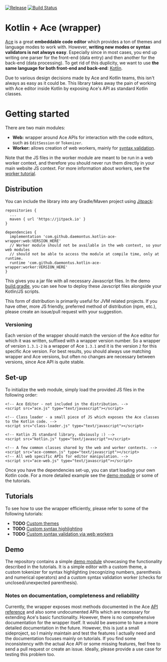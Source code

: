 [![Release](https://jitpack.io/v/daemontus/kotlin-ace-wrapper.svg)](https://jitpack.io/#daemontus/kotlin-ace-wrapper)
[![Build Status](https://travis-ci.org/daemontus/kotlin-ace-wrapper.svg?branch=master)](https://travis-ci.org/daemontus/kotlin-ace-wrapper)

# Kotlin + Ace (wrapper)

[Ace](https://ace.c9.io/) is a great **embeddable code editor** which provides a ton of themes and language modes to work with. However, **writing new modes or syntax validators is not always easy**. Especially since in most cases, you end up writing one parser for the front-end (data entry) and then another for the back-end (data processing). To get rid of this duplicity, we want to use **the same language for both front-end and back-end**: [Kotlin](http://kotlinlang.org/). 

Due to various design decisions made by Ace and Kotlin teams, this isn't always as easy as it could be. This library takes away the pain of working with Ace editor inside Kotlin by exposing Ace's API as standard Kotlin classes.

# Getting started

There are two main modules: 
 - **Web:** wrapper around Ace APIs for interaction with the code editors, such as `EditSession` or `Tokenizer`.
 - **Worker:** allows creation of web workers, mainly for [syntax validation](https://github.com/ajaxorg/ace/wiki/Syntax-validation).

Note that the JS files in the worker module are meant to be run in a web worker context, and therefore you should never run them directly in your main website JS context. For more information about workers, see the [worker tutorial](https://github.com/daemontus/kotlin-ace-wrapper/wiki/Syntax-validation-using-workers).

## Distribution

You can include the library into any Gradle/Maven project using [Jitpack](https://jitpack.io/#daemontus/kotlin-ace-wrapper):

```
repositories {
  ...
  maven { url 'https://jitpack.io' }
}

dependencies {
  implementation 'com.github.daemontus.kotlin-ace-wrapper:web:VERSION_HERE'
  // Worker module should not be available in the web context, so your web modules 
  // should not be able to access the module at compile time, only at runtime.
  runtime 'com.github.daemontus.kotlin-ace-wrapper:worker:VERSION_HERE'  
}
```

This gives you a jar file with all necessary Javascript files. In the demo [build.gradle](https://github.com/daemontus/kotlin-ace-wrapper/blob/master/demo/build.gradle), you can see how to deploy these Javscript files alongside your Kotlin/JS scripts.

This form of distribution is primarily useful for JVM related projects. If you have other, more JS friendly, preferred method of distribution (npm, etc.), please create an issue/pull request with your suggestion.

### Versioning

Each version of the wrapper should match the version of the Ace editor for which it was written, suffixed with a wrapper version number. So a wrapper of version `1.3.1-2` is a wrapper of Ace `1.3.1` and it is the version `2` for this specific Ace version. For best results, you should always use matching wrapper and Ace versions, but often no changes are necessary between versions, since Ace API is quite stable.

## Set-up

To initialize the web module, simply load the provided JS files in the following order:

```
<!-- Ace Editor - not included in the distribution. -->
<script src="ace.js" type="text/javascript"></script>

<!-- Class loader - a small piece of JS which exposes the Ace classes to the Kotlin code. -->
<script src="class-loader.js" type="text/javascript"></script>

<!-- Kotlin JS standard library, obviously :) -->
<script src="kotlin.js" type="text/javascript"></script>

<!-- A few common classes shared by the web and worker contexts. -->
<script src="ace-common.js" type="text/javascript"></script>
<!-- All web specific APIs for editor manipulation. -->
<script src="ace-web.js" type="text/javascript"></script>
```

Once you have the dependencies set-up, you can start loading your own Kotlin code. For a more detailed example see the [demo module](https://github.com/daemontus/kotlin-ace-wrapper/tree/master/demo) or some of the tutorials.

## Tutorials

To see how to use the wrapper efficiently, please refer to some of the following tutorials:

 - **TODO** [Custom themes](https://github.com/daemontus/kotlin-ace-wrapper/wiki/Custom-themes)
 - **TODO** [Custom syntax highlighting](https://github.com/daemontus/kotlin-ace-wrapper/wiki/Custom-syntax-highlighting)
 - **TODO** [Custom syntax validation via web workers](https://github.com/daemontus/kotlin-ace-wrapper/wiki/Syntax-validation-using-workers)

## Demo

The repository contains a simple [demo module](https://github.com/daemontus/kotlin-ace-wrapper/tree/master/demo) showcasing the functionality described in the tutorials. It is a simple editor with a custom theme, a custom tokenizer for syntax highlighting (recognizing numbers, parenthesis and numerical operators) and a custom syntax validation worker (checks for unclosed/unexpected parenthesis).

### Notes on documentation, completeness and reliability

Currently, the wrapper exposes most methods documented in the Ace [API reference](https://ace.c9.io/#nav=api) and also some undocumented APIs which are necessary for extending Ace's basic functionality. However, there is no comprehensive documentation for the wrapper itself. It would be awesome to have a more detailed documentation in the future. However, this is just a small sideproject, so I mainly maintain and test the features I actually need and the documentation focuses mainly on tutorials. If you find some inconsistency with the actual Ace API or some missing features, feel free to send a pull request or create an issue. Ideally, please provide a use case for testing this problem too.
